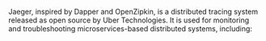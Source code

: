 Jaeger, inspired by Dapper and OpenZipkin, is a distributed tracing system released as open source by Uber Technologies. It is used for monitoring and troubleshooting microservices-based distributed systems, including: